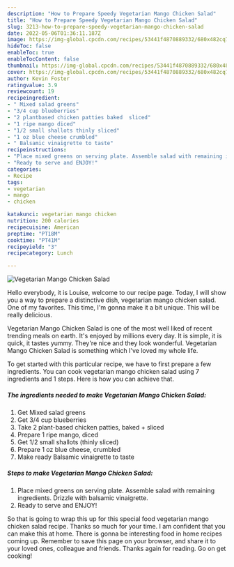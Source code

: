 ```yaml
---
description: "How to Prepare Speedy Vegetarian Mango Chicken Salad"
title: "How to Prepare Speedy Vegetarian Mango Chicken Salad"
slug: 3213-how-to-prepare-speedy-vegetarian-mango-chicken-salad
date: 2022-05-06T01:36:11.187Z
image: https://img-global.cpcdn.com/recipes/53441f4870889332/680x482cq70/vegetarian-mango-chicken-salad-recipe-main-photo.jpg
hideToc: false
enableToc: true
enableTocContent: false
thumbnail: https://img-global.cpcdn.com/recipes/53441f4870889332/680x482cq70/vegetarian-mango-chicken-salad-recipe-main-photo.jpg
cover: https://img-global.cpcdn.com/recipes/53441f4870889332/680x482cq70/vegetarian-mango-chicken-salad-recipe-main-photo.jpg
author: Kevin Foster
ratingvalue: 3.9
reviewcount: 19
recipeingredient:
- " Mixed salad greens"
- "3/4 cup blueberries"
- "2 plantbased chicken patties baked  sliced"
- "1 ripe mango diced"
- "1/2 small shallots thinly sliced"
- "1 oz blue cheese crumbled"
- " Balsamic vinaigrette to taste"
recipeinstructions:
- "Place mixed greens on serving plate. Assemble salad with remaining ingredients. Drizzle with balsamic vinaigrette."
- "Ready to serve and ENJOY!"
categories:
- Recipe
tags:
- vegetarian
- mango
- chicken

katakunci: vegetarian mango chicken 
nutrition: 200 calories
recipecuisine: American
preptime: "PT18M"
cooktime: "PT41M"
recipeyield: "3"
recipecategory: Lunch

---
```



![Vegetarian Mango Chicken Salad](https://img-global.cpcdn.com/recipes/53441f4870889332/680x482cq70/vegetarian-mango-chicken-salad-recipe-main-photo.jpg)

Hello everybody, it is Louise, welcome to our recipe page. Today, I will show you a way to prepare a distinctive dish, vegetarian mango chicken salad. One of my favorites. This time, I'm gonna make it a bit unique. This will be really delicious.



Vegetarian Mango Chicken Salad is one of the most well liked of recent trending meals on earth. It's enjoyed by millions every day. It is simple, it is quick, it tastes yummy. They're nice and they look wonderful. Vegetarian Mango Chicken Salad is something which I've loved my whole life.


To get started with this particular recipe, we have to first prepare a few ingredients. You can cook vegetarian mango chicken salad using 7 ingredients and 1 steps. Here is how you can achieve that.

<!--inarticleads1-->

##### The ingredients needed to make Vegetarian Mango Chicken Salad:

1. Get  Mixed salad greens
1. Get 3/4 cup blueberries
1. Take 2 plant-based chicken patties, baked + sliced
1. Prepare 1 ripe mango, diced
1. Get 1/2 small shallots (thinly sliced)
1. Prepare 1 oz blue cheese, crumbled
1. Make ready  Balsamic vinaigrette to taste




<!--inarticleads2-->

##### Steps to make Vegetarian Mango Chicken Salad:

1. Place mixed greens on serving plate. Assemble salad with remaining ingredients. Drizzle with balsamic vinaigrette.
1. Ready to serve and ENJOY!



So that is going to wrap this up for this special food vegetarian mango chicken salad recipe. Thanks so much for your time. I am confident that you can make this at home. There is gonna be interesting food in home recipes coming up. Remember to save this page on your browser, and share it to your loved ones, colleague and friends. Thanks again for reading. Go on get cooking!
